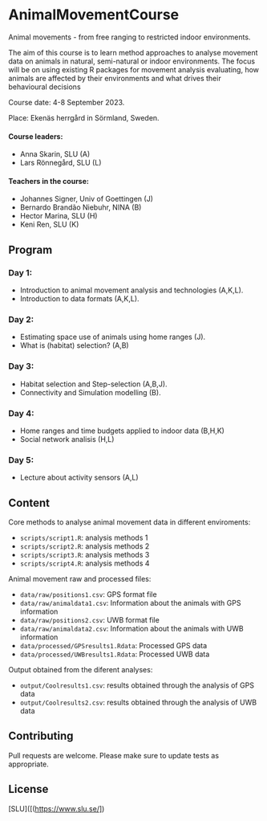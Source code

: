 # AnimalMovementCourse
Animal movements - from free ranging to restricted indoor environments.

The aim of this course is to learn method approaches to analyse movement data on animals
in natural, semi-natural or indoor environments. The focus will be on using existing R
packages for movement analysis evaluating, how animals are affected by their environments
and what drives their behavioural decisions

Course date: 4-8 September 2023.

Place: Ekenäs herrgård in Sörmland, Sweden.

#### Course leaders:
- Anna Skarin, SLU (A)
- Lars Rönnegård, SLU (L)

#### Teachers in the course:
- Johannes Signer, Univ of Goettingen (J)
- Bernardo Brandão Niebuhr, NINA (B)
- Hector Marina, SLU (H)
- Keni Ren, SLU (K)

## Program

### Day 1:
 - Introduction to animal movement analysis and technologies (A,K,L).
 - Introduction to data formats (A,K,L).
 
### Day 2:
 - Estimating space use of animals using home ranges (J).
 - What is (habitat) selection? (A,B)
 
### Day 3:
 - Habitat selection and Step-selection (A,B,J).
 - Connectivity and Simulation modelling (B).
 
### Day 4:
 - Home ranges and time budgets applied to indoor data (B,H,K)
 - Social network analisis (H,L)
 
### Day 5:
 - Lecture about activity sensors (A,L)

 

## Content
Core methods to analyse animal movement data in different enviroments:
- `scripts/script1.R`: analysis methods 1
- `scripts/script2.R`: analysis methods 2
- `scripts/script3.R`: analysis methods 3
- `scripts/script4.R`: analysis methods 4

Animal movement raw and processed files:
- `data/raw/positions1.csv`: GPS format file
- `data/raw/animaldata1.csv`: Information about the animals with GPS information
- `data/raw/positions2.csv`: UWB format file
- `data/raw/animaldata2.csv`: Information about the animals with UWB information
- `data/processed/GPSresults1.Rdata`: Processed GPS data
- `data/processed/UWBresults1.Rdata`: Processed UWB data

Output obtained from the diferent analyses:
- `output/Coolresults1.csv`: results obtained through the analysis of GPS data
- `output/Coolresults2.csv`: results obtained through the analysis of UWB data


## Contributing

Pull requests are welcome. 
Please make sure to update tests as appropriate.


## License

[SLU]([(https://www.slu.se/])
